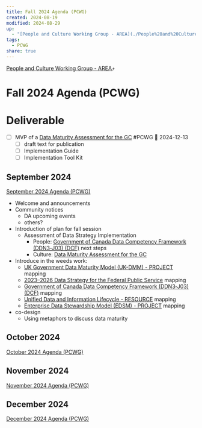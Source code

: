 ```yaml
---
title: Fall 2024 Agenda (PCWG)
created: 2024-08-19
modified: 2024-08-29
up:
  - "[People and Culture Working Group - AREA](./People%20and%20Culture%20Working%20Group%20-%20AREA.md)"
tags:
  - PCWG
share: true
---
```

[People and Culture Working Group - AREA](./People%20and%20Culture%20Working%20Group%20-%20AREA.md)⤴️
# Fall 2024 Agenda (PCWG)

# Deliverable
- [ ] MVP of a [Data Maturity Assessment for the GC](./Data%20Maturity%20Assessment%20for%20the%20GC.md) #PCWG 📅 2024-12-13
	- [ ] draft text for publication
	- [ ] Implementation Guide
	- [ ] Implementation Tool Kit
## September 2024
[September 2024 Agenda (PCWG)](../September%202024%20Agenda%20(PCWG).md)
- Welcome and announcements
- Community notices
	- DA upcoming events
	- others?
- Introduction of plan for fall session
	- Assessment of Data Strategy Implementation
		- People: [Government of Canada Data Competency Framework (DDN3‑J03) (DCF)](../Government%20of%20Canada%20Data%20Competency%20Framework%20(DDN3%E2%80%91J03)%20(DCF).md) next steps
		- Culture: [Data Maturity Assessment for the GC](./Data%20Maturity%20Assessment%20for%20the%20GC.md)
- Introduce in the weeds work:
	- [UK Government Data Maturity Model (UK-DMM) - PROJECT](./UK%20Government%20Data%20Maturity%20Model%20(UK-DMM)%20-%20PROJECT.md) mapping
	- [2023–2026 Data Strategy for the Federal Public Service](../2023%E2%80%932026%20Data%20Strategy%20for%20the%20Federal%20Public%20Service.md) mapping
	- [Government of Canada Data Competency Framework (DDN3‑J03) (DCF)](../Government%20of%20Canada%20Data%20Competency%20Framework%20(DDN3%E2%80%91J03)%20(DCF).md) mapping
	- [Unified Data and Information Lifecycle - RESOURCE](../Unified%20Data%20and%20Information%20Lifecycle%20-%20RESOURCE.md) mapping
	- [Enterprise Data Stewardship Model (EDSM) - PROJECT](../Enterprise%20Data%20Stewardship%20Model%20(EDSM)%20-%20PROJECT.md) mapping
- co-design
	- Using metaphors to discuss data maturity
## October 2024
[October 2024 Agenda (PCWG)](October%202024%20Agenda%20(PCWG).md)
## November 2024
[November 2024 Agenda (PCWG)](November%202024%20Agenda%20(PCWG).md)
## December 2024
[December 2024 Agenda (PCWG)](December%202024%20Agenda%20(PCWG).md)
